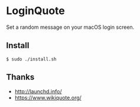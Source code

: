 # LoginQuote

Set a random message on your macOS login screen.

## Install

`$ sudo ./install.sh`

## Thanks
 - http://launchd.info/
 - https://www.wikiquote.org/
